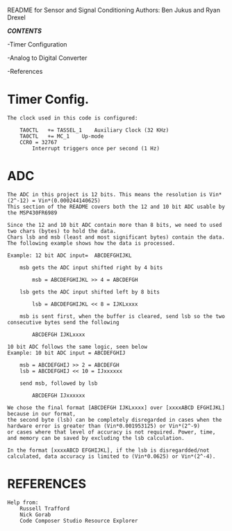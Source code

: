 README for Sensor and Signal Conditioning 
Authors: Ben Jukus and Ryan Drexel

***CONTENTS***

-Timer Configuration

-Analog to Digital Converter

-References

# Timer Config.

	The clock used in this code is configured:
 
		TA0CTL   += TASSEL_1	Auxiliary Clock (32 KHz)
		TA0CTL   += MC_1	Up-mode	
		CCR0 = 32767
			Interrupt triggers once per second (1 Hz)

# ADC

	The ADC in this project is 12 bits. This means the resolution is Vin*(2^-12) = Vin*(0.000244140625)
	This section of the README covers both the 12 and 10 bit ADC usable by the MSP430FR6989 

	Since the 12 and 10 bit ADC contain more than 8 bits, we need to used two chars (bytes) to hold the data.
	Chars lsb and msb (least and most significant bytes) contain the data. The following example shows how the data is processed.

	Example: 12 bit ADC input=	ABCDEFGHIJKL

		msb gets the ADC input shifted right by 4 bits
		
			msb = ABCDEFGHIJKL >> 4 = ABCDEFGH

		lsb gets the ADC input shifted left by 8 bits
		
			lsb = ABCDEFGHIJKL << 8 = IJKLxxxx

		msb is sent first, when the buffer is cleared, send lsb so the two consecutive bytes send the following
		
			ABCDEFGH IJKLxxxx

	10 bit ADC follows the same logic, seen below 
	Example: 10 bit ADC input = ABCDEFGHIJ
	
		msb = ABCDEFGHIJ >> 2 = ABCDEFGH
		lsb = ABCDEFGHIJ << 10 = IJxxxxxx

		send msb, followed by lsb
	
			ABCDEFGH IJxxxxxx

	We chose the final format [ABCDEFGH IJKLxxxx] over [xxxxABCD EFGHIJKL] because in our format, 
	the second byte (lsb) can be completely disregarded in cases when the hardware error is greater than (Vin*0.001953125) or Vin*(2^-9)
	or cases where that level of accuracy is not required. Power, time, and memory can be saved by excluding the lsb calculation.

	In the format [xxxxABCD EFGHIJKL], if the lsb is disregardded/not calculated, data accuracy is limited to (Vin*0.0625) or Vin*(2^-4).


# REFERENCES
	Help from:
		Russell Trafford
		Nick Gorab
		Code Composer Studio Resource Explorer
